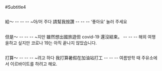 #Subtitle4

##

給～ -- -- -- ~아/어 주다
請幫我按讚 -- -- -- ‘좋아요’ 눌러 주세요

##

但是～ -- -- -- ~지만
雖然想出國旅遊但 covid-19 還沒結束。 -- -- -- 해외 여행을하고 싶지만 코로나 19는 아직 끝나지 않았습니다.

##

打算～ -- -- -- ~려고 하다
我打算暑假在加油站打工 -- -- -- 여름방학 때 주유소에서 이르바이트를 하려고 해요.

